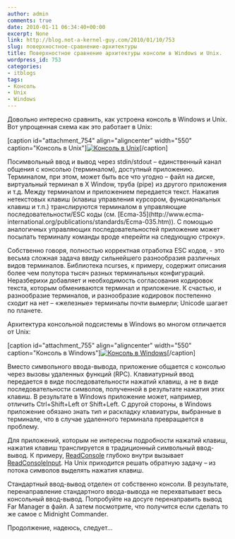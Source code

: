 ```yaml
---
author: admin
comments: true
date: 2010-01-11 06:34:40+00:00
excerpt: None
link: http://blog.not-a-kernel-guy.com/2010/01/10/753
slug: поверхностное-сравнение-архитектуры
title: Поверхностное сравнение архитектуры консоли в Windows и Unix.
wordpress_id: 753
categories:
- itblogs
tags:
- Консоль
- Unix
- Windows
---
```


Довольно интересно сравнить, как устроена консоль в Windows и Unix. Вот упрощенная схема как это работает в Unix:

[caption id="attachment_754" align="aligncenter" width="550" caption="Консоль в Unix"][![Консоль в Unix](http://blog.not-a-kernel-guy.com/wp-content/uploads/2010/01/unix_console.png)](http://blog.not-a-kernel-guy.com/wp-content/uploads/2010/01/unix_console.png)[/caption]

<!-- more -->Посимвольный ввод и вывод через stdin/stdout – единственный канал общения с консолью (терминалом), доступный приложению. Терминалом, при этом, может быть все что угодно – файл на диске, виртуальный терминал в X Window, труба (pipe) из другого приложения и т.д. Между терминалом и приложением передается текст. Нажатия нетекстовых клавиш (клавиш управления курсором, функциональных клавиш и т.п.) транслируются терминалом в управляющие последовательности/ESC коды (см. [Ecma-35](http://www.ecma-international.org/publications/standards/Ecma-035.htm)). С помощью аналогичных управляющих последовательностей приложение может посылать терминалу команды вроде «перейти на следующую строку».

Собственно говоря, полностью корректная отработка ESC кодов, - это весьма сложная задача ввиду сильнейшего разнообразия различных видов терминалов. Библиотека ncurses, к примеру, содержит описания более чем полутора тысяч разных терминальных конфигураций. Неразберихи добавляет и необходимость согласования кодировок текста, которым обмениваются терминал и приложение. К счастью, и разнообразие терминалов, и разнообразие кодировок постепенно сходит на нет – «железные» терминалы почти вымерли; Unicode шагает по планете.

Архитектура консольной подсистемы в Windows во многом отличается от Unix:

[caption id="attachment_755" align="aligncenter" width="550" caption="Консоль в Windows"][![Консоль в Windows](http://blog.not-a-kernel-guy.com/wp-content/uploads/2010/01/windows_console.png)](http://blog.not-a-kernel-guy.com/wp-content/uploads/2010/01/windows_console.png)[/caption]

Вместо символьного ввода-вывода, приложение общается с консолью через вызовы удаленных функций (RPC). Клавиатурный ввод передается в виде последовательности нажатий клавиш, а не в виде последовательности символов, полученной в результате нажатия этих клавиш. В результате в Windows приложение может, например, отличить Ctrl+Shift+Left от Shift+Left. С другой стороны, в Windows приложение обязано знать тип и раскладку клавиатуры, выбранные в терминале, что в случае удаленного терминала превращается в проблему.

Для приложений, которым не интересны подробности нажатий клавиш, нажатия клавиш транслируется в традиционный символьный ввод-вывод. К примеру, [ReadConsole](http://msdn.microsoft.com/en-us/library/ms684958%28VS.85%29.aspx) глубоко внутри вызывает [ReadConsoleInput](http://msdn.microsoft.com/en-us/library/ms684961%28VS.85%29.aspx). На Unix приходится решать обратную задачу – из потока символов выделять нажатия клавиш. 

Стандартный ввод-вывод отделен от собственно консоли. В результате, перенаправление стандартного ввода-вывода не перехватывает весь консольный ввод-вывод. Попробуйте на досуге перенаправить вывод Far Manager в файл. А затем посмотрите, что получится если сделать то же самое с Midnight Commander.

Продолжение, надеюсь, следует…
